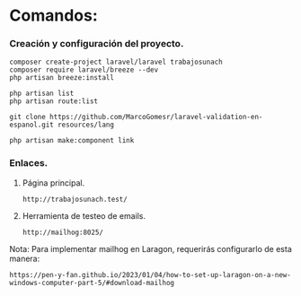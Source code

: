 # Comandos:

### Creación y configuración del proyecto.

    composer create-project laravel/laravel trabajosunach
    composer require laravel/breeze --dev
    php artisan breeze:install

    php artisan list
    php artisan route:list

    git clone https://github.com/MarcoGomesr/laravel-validation-en-espanol.git resources/lang

    php artisan make:component link

### Enlaces.

1.  Página principal.

        http://trabajosunach.test/

2.  Herramienta de testeo de emails.

        http://mailhog:8025/

Nota: Para implementar mailhog en Laragon, requerirás configurarlo de esta manera:

    https://pen-y-fan.github.io/2023/01/04/how-to-set-up-laragon-on-a-new-windows-computer-part-5/#download-mailhog
